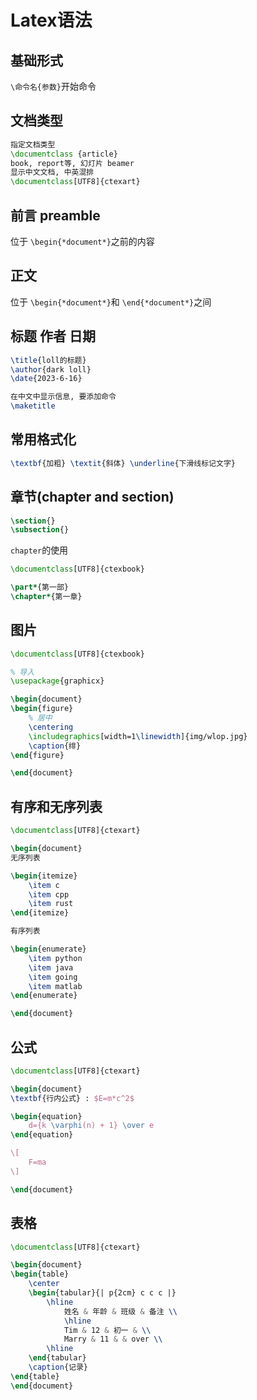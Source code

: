 # Latex语法

## 基础形式

`\命令名{参数}`开始命令

## 文档类型

```latex
指定文档类型
\documentclass {article}
book, report等, 幻灯片 beamer
显示中文文档, 中英混排
\documentclass[UTF8]{ctexart}
```



## 前言 preamble

位于 `\begin{*document*}`之前的内容

## 正文

位于 `\begin{*document*}`和 `\end{*document*}`之间

## 标题 作者 日期

```latex
\title{loll的标题}
\author{dark loll}
\date{2023-6-16}

在中文中显示信息, 要添加命令
\maketitle
```

## 常用格式化

```latex
\textbf{加粗} \textit{斜体} \underline{下滑线标记文字}
```

## 章节(chapter and section)

```latex
\section{}
\subsection{}
```

`chapter`的使用

```latex
\documentclass[UTF8]{ctexbook}

\part*{第一部}
\chapter*{第一章}
```

## 图片

```latex
\documentclass[UTF8]{ctexbook}

% 导入
\usepackage{graphicx}

\begin{document}
\begin{figure}
    % 居中
    \centering
    \includegraphics[width=1\linewidth]{img/wlop.jpg}
    \caption{绯}
\end{figure}

\end{document} 
```

## 有序和无序列表

```latex
\documentclass[UTF8]{ctexart}

\begin{document}
无序列表

\begin{itemize}
    \item c
    \item cpp
    \item rust
\end{itemize}

有序列表

\begin{enumerate}
    \item python
    \item java
    \item going
    \item matlab
\end{enumerate}

\end{document} 
```

## 公式

```latex
\documentclass[UTF8]{ctexart}

\begin{document}
\textbf{行内公式} : $E=m*c^2$

\begin{equation}
    d={k \varphi(n) + 1} \over e
\end{equation}

\[
    F=ma  
\]

\end{document}
```

## 表格

```latex
\documentclass[UTF8]{ctexart}

\begin{document}
\begin{table}
    \center
    \begin{tabular}{| p{2cm} c c c |}
        \hline
            姓名 & 年龄 & 班级 & 备注 \\
            \hline
            Tim & 12 & 初一 & \\
            Marry & 11 & & over \\
        \hline
    \end{tabular}  
    \caption{记录} 
\end{table}
\end{document}
```


